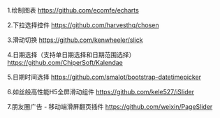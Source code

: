 1.绘制图表
https://github.com/ecomfe/echarts

2.下拉选择控件
https://github.com/harvesthq/chosen

3.滑动切换
https://github.com/kenwheeler/slick

4.日期选择（支持单日期选择和日期范围选择）
https://github.com/ChiperSoft/Kalendae

5.日期时间选择
https://github.com/smalot/bootstrap-datetimepicker

6.如丝般高性能H5全屏滑动组件
https://github.com/kele527/iSlider

7.朋友圈广告 - 移动端滑屏翻页插件
https://github.com/weixin/PageSlider
